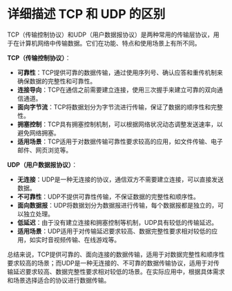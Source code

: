 # 详细描述 TCP 和 UDP 的区别

TCP（传输控制协议）和UDP（用户数据报协议）是两种常用的传输层协议，用于在计算机网络中传输数据。它们在功能、特点和使用场景上有所不同。

**TCP（传输控制协议）**：
- **可靠性**：TCP提供可靠的数据传输，通过使用序列号、确认应答和重传机制来确保数据的完整性和可靠性。
- **连接导向**：TCP在通信之前需要建立连接，使用三次握手来建立可靠的双向通信通道。
- **面向字节流**：TCP将数据划分为字节流进行传输，保证了数据的顺序性和完整性。
- **拥塞控制**：TCP具有拥塞控制机制，可以根据网络状况动态调整发送速率，以避免网络拥塞。
- **适用场景**：TCP适用于对数据传输可靠性要求较高的应用，如文件传输、电子邮件、网页浏览等。

**UDP（用户数据报协议）**：
- **无连接**：UDP是一种无连接的协议，通信双方不需要建立连接，可以直接发送数据。
- **不可靠性**：UDP不提供可靠性传输，不保证数据的完整性和顺序性。
- **面向数据报**：UDP将数据划分为数据报进行传输，每个数据报都是独立的，可以独立处理。
- **低延迟**：由于没有建立连接和拥塞控制等机制，UDP具有较低的传输延迟。
- **适用场景**：UDP适用于对传输延迟要求较高、数据完整性要求相对较低的应用，如实时音视频传输、在线游戏等。

总结来说，TCP提供可靠的、面向连接的数据传输，适用于对数据完整性和顺序性要求较高的场景；而UDP是一种无连接的、不可靠的数据传输协议，适用于对传输延迟要求较高、数据完整性要求相对较低的场景。在实际应用中，根据具体需求和场景选择适合的协议进行数据传输。